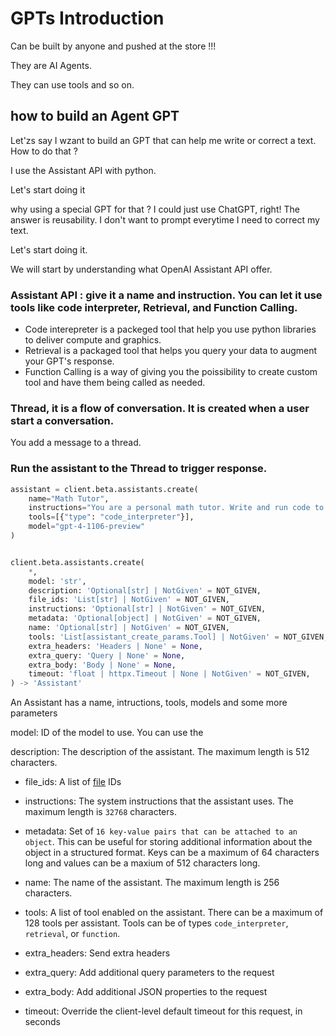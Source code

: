 # GPTs Introduction


Can be built by anyone and pushed at the store !!!

They are AI Agents. 

They can use tools and so on.

## how to build an Agent GPT
Let'zs say I wzant to build an GPT that can help me write or correct a text.
How to do that ?

I use the Assistant API with python.

Let's start doing it

why using a special GPT for that ?
I could just use ChatGPT, right!
The answer is reusability. I don't want to prompt everytime I need to correct my text.

Let's start doing it.

We will start by understanding what OpenAI Assistant API offer.

### Assistant API : give it a name and instruction. You can let it use tools like code interpreter, Retrieval, and Function Calling.
- Code interepreter is a packeged tool that help you use python libraries to deliver compute and graphics.
- Retrieval is a packaged tool that helps you query your data to augment your GPT's response.
- Function Calling is a way of giving you the poissibility to create custom tool and have them being called as needed. 

### Thread, it is a flow of conversation. It is created when  a user start a conversation.
You add a message to a thread.

### Run the assistant to the Thread to trigger response.


```python
assistant = client.beta.assistants.create(
    name="Math Tutor",
    instructions="You are a personal math tutor. Write and run code to answer math questions.",
    tools=[{"type": "code_interpreter"}],
    model="gpt-4-1106-preview"
)


client.beta.assistants.create(
    *,
    model: 'str',
    description: 'Optional[str] | NotGiven' = NOT_GIVEN,
    file_ids: 'List[str] | NotGiven' = NOT_GIVEN,
    instructions: 'Optional[str] | NotGiven' = NOT_GIVEN,
    metadata: 'Optional[object] | NotGiven' = NOT_GIVEN,
    name: 'Optional[str] | NotGiven' = NOT_GIVEN,
    tools: 'List[assistant_create_params.Tool] | NotGiven' = NOT_GIVEN,
    extra_headers: 'Headers | None' = None,
    extra_query: 'Query | None' = None,
    extra_body: 'Body | None' = None,
    timeout: 'float | httpx.Timeout | None | NotGiven' = NOT_GIVEN,
) -> 'Assistant'

```

An Assistant has a name, intructions, tools, models and some more parameters


model: ID of the model to use. You can use the
   

description: The description of the assistant. The maximum length is 512 characters.

- file_ids: A list of [file](https://platform.openai.com/docs/api-reference/files) IDs
      
- instructions: The system instructions that the assistant uses. The maximum length is ``32768`` characters.

- metadata: Set of `16 key-value pairs that can be attached to an object`. This can be useful for storing additional information about the object in a structured format. Keys can be a maximum of 64 characters long and values can be a maxium of 512 characters long.

- name: The name of the assistant. The maximum length is 256 characters.

- tools: A list of tool enabled on the assistant. There can be a maximum of 128 tools per assistant. Tools can be of types `code_interpreter`, `retrieval`, or `function`.

- extra_headers: Send extra headers

- extra_query: Add additional query parameters to the request

- extra_body: Add additional JSON properties to the request

- timeout: Override the client-level default timeout for this request, in seconds

